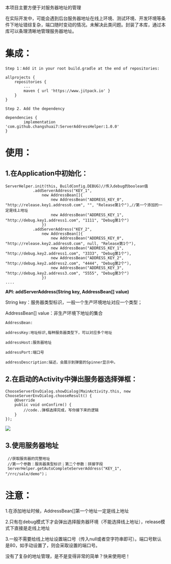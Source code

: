 本项目主要方便于对服务器地址的管理

在实际开发中，可能会遇到后台服务器地址在线上环境、测试环境、开发环境等条件下地址错综复杂，端口随时变动的情况。未解决此类问题。封装了本库，通过本库可以条理清晰地管理服务器地址。
# 集成： #
	Step 1：Add it in your root build.gradle at the end of repositories:

	allprojects {
		repositories {
			...
			maven { url 'https://www.jitpack.io' }
		}
	}

	Step 2. Add the dependency

	dependencies {
	        implementation 'com.github.changshuai7:ServerAddressHelper:1.0.0'
	}



# 使用： #

## 1.在Application中初始化： ##

    ServerHelper.init(this, BuildConfig.DEBUG)//传入debug的boolean值
				.addServerAddress("KEY_1",
					new AddressBean[]{
						new AddressBean("ADDRESS_KEY_0", "http://release.key1.address0.com", "", "Release第1个"),//第一个添加的一定是线上地址
						new AddressBean("ADDRESS_KEY_1", "http://debug.key1.address1.com", "1111", "Debug第1个")
					})
				.addServerAddress("KEY_2",
					new AddressBean[]{
						new AddressBean("ADDRESS_KEY_0", "http://release.key2.address0.com", null, "Release第1个"),
						new AddressBean("ADDRESS_KEY_1", "http://debug.key2.address1.com", "3333", "Debug第1个"),
						new AddressBean("ADDRESS_KEY_2", "http://debug.key2.address2.com", "4444", "Debug第2个"),
						new AddressBean("ADDRESS_KEY_3", "http://debug.key2.address3.com", "5555", "Debug第3个")
					})
	....


**API: addServerAddress(String key, AddressBean[] value)**

String key：服务器类型标识，一般一个生产环境地址对应一个类型；

AddressBean[] value：非生产环境下地址的集合

	AddressBean:

	addressKey:地址标识,每种服务器类型下，可以对应多个地址

	addressHost:服务器地址

	addressPort:端口号

	addressDescription:描述，会展示到弹窗的Spinner显示中。

## 2.在启动的Activity中弹出服务器选择弹框： ##

	ChooseServerEnvDialog.showDialog(MainActivity.this, new ChooseServerEnvDialog.chooseResult() {
	    @Override
	    public void onConfirm() {
	       	//code..弹框选择完成，写你接下来的逻辑	
	    }
	});
	
![](https://github.com/changshuai7/screenshots/blob/Screenshot_1.jpg)
## 3.使用服务器地址 ##

	 //获取服务器的完整地址
	 //第一个参数：服务器类型标识；第二个参数：拼接字段
	 ServerHelper.getAutoCompleteServerAddress("KEY_1", "/rrc/sale/demo")；

# 注意： #
1.在添加地址时候，AddressBean[]第一个地址一定是线上地址

2.只有在debug模式下才会弹出选择服务器环境（不能选择线上地址），release模式下直接是走线上地址

3.一般不需要给线上地址设置端口号（传入null或者空字符串即可）。端口号默认是80，如手动设置了，则会采取设置的端口号。


没有了复杂的地址管理，是不是变得非常的简单？快来使用吧！